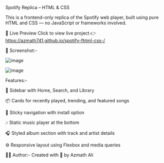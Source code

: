 Spotify Replica – HTML & CSS

This is a frontend-only replica of the Spotify web player, built using pure HTML and CSS — no JavaScript or frameworks involved.

🔗 Live Preview
Click to view live project 👉https://azmath741.github.io/spotify-fhtml-css-/


📸 Screenshot:-

![image](https://github.com/user-attachments/assets/55bba3ac-ac07-449f-8e7e-59c72281b474)

![image](https://github.com/user-attachments/assets/bf51f35b-5078-4040-a10a-680ea6e0b68e)



Features:-

📁 Sidebar with Home, Search, and Library

📦 Cards for recently played, trending, and featured songs

📌 Sticky navigation with install option

🎶 Static music player at the bottom

🎧 Styled album section with track and artist details

⚙️ Responsive layout using Flexbox and media queries

👨‍💻 Author:-
Created with 💚 by Azmath Ali
